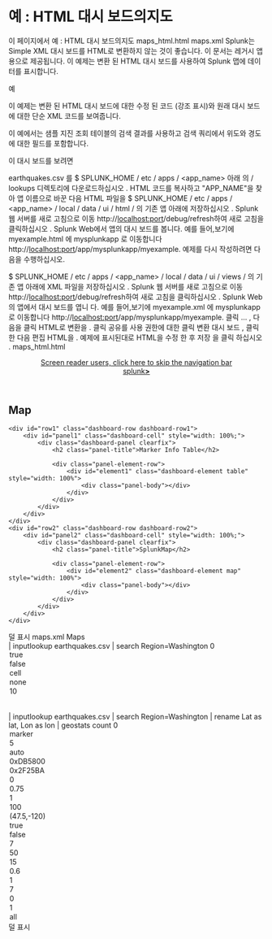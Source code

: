# 예 : HTML 대시 보드의지도
이 페이지에서
예 : HTML 대시 보드의지도
maps_html.html
maps.xml
Splunk는 Simple XML 대시 보드를 HTML로 변환하지 않는 것이 좋습니다. 이 문서는 레거시 앱용으로 제공됩니다.
이 예제는 변환 된 HTML 대시 보드를 사용하여 Splunk 맵에 데이터를 표시합니다.

예

이 예제는 변환 된 HTML 대시 보드에 대한 수정 된 코드 (강조 표시)와 원래 대시 보드에 대한 단순 XML 코드를 보여줍니다.

이 예에서는 샘플 지진 조회 테이블의 검색 결과를 사용하고 검색 쿼리에서 위도와 경도에 대한 필드를 포함합니다.

이 대시 보드를 보려면

earthquakes.csv 를 $ SPLUNK_HOME / etc / apps / <app_name> 아래 의 / lookups 디렉토리에 다운로드하십시오 .
HTML 코드를 복사하고 "APP_NAME"을 찾아 앱 이름으로 바꾼 다음 HTML 파일을 $ SPLUNK_HOME / etc / apps / <app_name> / local / data / ui / html / 의 기존 앱 아래에 저장하십시오 .
Splunk 웹 서버를 새로 고침으로 이동 http://<localhost:port>/debug/refresh하여 새로 고침을 클릭하십시오 .
Splunk Web에서 앱의 대시 보드를 봅니다. 예를 들어,보기에 myexample.html 에 mysplunkapp 로 이동합니다 http://<localhost:port>/app/mysplunkapp/myexample.
예제를 다시 작성하려면 다음을 수행하십시오.

$ SPLUNK_HOME / etc / apps / <app_name> / local / data / ui / views / 의 기존 앱 아래에 XML 파일을 저장하십시오 .
Splunk 웹 서버를 새로 고침으로 이동 http://<localhost:port>/debug/refresh하여 새로 고침을 클릭하십시오 .
Splunk Web의 앱에서 대시 보드를 엽니 다. 예를 들어,보기에 myexample.xml 에 mysplunkapp 로 이동합니다 http://<localhost:port>/app/mysplunkapp/myexample.
클릭 ... , 다음을 클릭 HTML로 변환을 .
클릭 공유를 사용 권한에 대한 클릭 변환 대시 보드 , 클릭 한 다음 편집 HTML을 .
예제에 표시된대로 HTML을 수정 한 후 저장 을 클릭 하십시오 .
maps_html.html
<!DOCTYPE html>
<html lang="en">
<head>
    <meta charset="utf-8" />
    <meta http-equiv="X-UA-Compatible" content="IE=edge" />
    <title>Maps</title>
    <link rel="shortcut icon" href="{{SPLUNKWEB_URL_PREFIX}}/static/img/favicon.ico" />
        <link rel="stylesheet" type="text/css" href="/en-US/static/@f4c1eb50e0f3/css/build/bootstrap.min.css" />
        <link rel="stylesheet" type="text/css" href="/en-US/static/@f4c1eb50e0f3/css/build/pages/dashboard-simple-bootstrap.min.css" />
    <link rel="stylesheet" type="text/css" media="all" href="{{SPLUNKWEB_URL_PREFIX}}/static/app/APP_NAME/dashboard.css" />
</head>
<body class="simplexml preload locale-en">
<!--
BEGIN LAYOUT
This section contains the layout for the dashboard. Splunk uses proprietary
styles in <div> tags, similar to Bootstrap's grid system.
-->
<header>
<a class="navSkip" href="#navSkip" tabindex="1">Screen reader users, click here to skip the navigation bar</a>
<div class="header splunk-header">
        <div id="placeholder-splunk-bar">
            <a href="{{SPLUNKWEB_URL_PREFIX}}/app/launcher/home" class="brand" title="splunk > listen to your data">splunk<strong>></strong></a>
        </div>
            <div id="placeholder-app-bar"></div>
</div>
<a id="navSkip"></a>
</header>
<div class="dashboard-body container-fluid main-section-body" data-role="main">
    <div class="dashboard-header clearfix">
        <h2>Map</h2>
    </div>


    <div id="row1" class="dashboard-row dashboard-row1">
        <div id="panel1" class="dashboard-cell" style="width: 100%;">
            <div class="dashboard-panel clearfix">
                <h2 class="panel-title">Marker Info Table</h2>

                <div class="panel-element-row">
                    <div id="element1" class="dashboard-element table" style="width: 100%">
                        <div class="panel-body"></div>
                    </div>
                </div>
            </div>
        </div>
    </div>
    <div id="row2" class="dashboard-row dashboard-row2">
        <div id="panel2" class="dashboard-cell" style="width: 100%;">
            <div class="dashboard-panel clearfix">
                <h2 class="panel-title">SplunkMap</h2>

                <div class="panel-element-row">
                    <div id="element2" class="dashboard-element map" style="width: 100%">
                        <div class="panel-body"></div>
                    </div>
                </div>
            </div>
        </div>
    </div>
</div>

<!--
END LAYOUT
-->

<script src="{{SPLUNKWEB_URL_PREFIX}}/config?autoload=1"></script>
<script src="{{SPLUNKWEB_URL_PREFIX}}/static/js/i18n.js"></script>
<script src="{{SPLUNKWEB_URL_PREFIX}}/i18ncatalog?autoload=1"></script>
<script src="{{SPLUNKWEB_URL_PREFIX}}/static/build/simplexml/index.js"></script>
<script type="text/javascript">
// <![CDATA[
// <![CDATA[

//
// LIBRARY REQUIREMENTS
//
// In the require function, we include the necessary libraries and modules for
// the HTML dashboard. Then, we pass variable names for these libraries and
// modules as function parameters, in order.
//
// When you add libraries or modules, remember to retain this mapping order
// between the library or module and its function parameter. You can do this by
// adding to the end of these lists, as shown in the commented examples below.

require([
    "splunkjs/mvc",
    "splunkjs/mvc/utils",
    "splunkjs/mvc/tokenutils",
    "underscore",
    "jquery",
    "splunkjs/mvc/simplexml",
    "splunkjs/mvc/layoutview",
    "splunkjs/mvc/simplexml/dashboardview",
    "splunkjs/mvc/simplexml/dashboard/panelref",
    "splunkjs/mvc/simplexml/element/chart",
    "splunkjs/mvc/simplexml/element/event",
    "splunkjs/mvc/simplexml/element/html",
    "splunkjs/mvc/simplexml/element/list",
    "splunkjs/mvc/simplexml/element/map",
    "splunkjs/mvc/simplexml/element/single",
    "splunkjs/mvc/simplexml/element/table",
    "splunkjs/mvc/simpleform/formutils",
    "splunkjs/mvc/simplexml/eventhandler",
    "splunkjs/mvc/simplexml/searcheventhandler",
    "splunkjs/mvc/simpleform/input/dropdown",
    "splunkjs/mvc/simpleform/input/radiogroup",
    "splunkjs/mvc/simpleform/input/linklist",
    "splunkjs/mvc/simpleform/input/multiselect",
    "splunkjs/mvc/simpleform/input/checkboxgroup",
    "splunkjs/mvc/simpleform/input/text",
    "splunkjs/mvc/simpleform/input/timerange",
    "splunkjs/mvc/simpleform/input/submit",
    "splunkjs/mvc/searchmanager",
    "splunkjs/mvc/savedsearchmanager",
    "splunkjs/mvc/postprocessmanager",
    "splunkjs/mvc/simplexml/urltokenmodel"
    ],
    function(
        mvc,
        utils,
        TokenUtils,
        _,
        $,
        DashboardController,
        LayoutView,
        Dashboard,
        PanelRef,
        ChartElement,
        EventElement,
        HtmlElement,
        ListElement,
        MapElement,
        SingleElement,
        TableElement,
        FormUtils,
        EventHandler,
        SearchEventHandler,
        DropdownInput,
        RadioGroupInput,
        LinkListInput,
        MultiSelectInput,
        CheckboxGroupInput,
        TextInput,
        TimeRangeInput,
        SubmitButton,
        SearchManager,
        SavedSearchManager,
        PostProcessManager,
        UrlTokenModel
        ) {

        var pageLoading = true;


        //
        // TOKENS
        //

        // Create token namespaces
        var urlTokenModel = new UrlTokenModel();
        mvc.Components.registerInstance('url', urlTokenModel);
        var defaultTokenModel = mvc.Components.getInstance('default', {create: true});
        var submittedTokenModel = mvc.Components.getInstance('submitted', {create: true});

        urlTokenModel.on('url:navigate', function() {
            defaultTokenModel.set(urlTokenModel.toJSON());
            if (!_.isEmpty(urlTokenModel.toJSON()) && !_.all(urlTokenModel.toJSON(), _.isUndefined)) {
                submitTokens();
            } else {
                submittedTokenModel.clear();
            }
        });

        // Initialize tokens
        defaultTokenModel.set(urlTokenModel.toJSON());

        function submitTokens() {
            // Copy the contents of the defaultTokenModel to the submittedTokenModel and urlTokenModel
            FormUtils.submitForm({ replaceState: pageLoading });
        }

        function setToken(name, value) {
            defaultTokenModel.set(name, value);
            submittedTokenModel.set(name, value);
        }

        function unsetToken(name) {
            defaultTokenModel.unset(name);
            submittedTokenModel.unset(name);
        }



        //
        // SEARCH MANAGERS
        //

        var search1 = new SearchManager({
            "id": "search1",
            "cancelOnUnload": true,
            "latest_time": "$latest$",
            "search": "| inputlookup earthquakes.csv | search  Region=Washington",
            "status_buckets": 0,
            "earliest_time": "0",
            "app": utils.getCurrentApp(),
            "auto_cancel": 90,
            "preview": true,
            "runWhenTimeIsUndefined": false
        }, {tokens: true, tokenNamespace: "submitted"});

        // Search2 is a variation of search1. A good practice to save resources is to remove
        // duplication by using search1 as a main search, and search2 as a post-process search.

        var search2 = new PostProcessManager({
            "id": "search2",
            managerid: "search1",
            "search": " | rename Lat as lat, Lon as lon | geostats count",
        }, {tokens: true, tokenNamespace: "submitted"});


        //
        // SPLUNK LAYOUT
        //

        $('header').remove();
        new LayoutView({"hideFooter": false, "hideSplunkBar": false, "hideAppBar": false, "hideChrome": false})
            .render()
            .getContainerElement()
            .appendChild($('.dashboard-body')[0]);


        //
        // DASHBOARD EDITOR
        //

        new Dashboard({
            id: 'dashboard',
            el: $('.dashboard-body'),
            showTitle: true,
            editable: true
        }, {tokens: true}).render();


        //
        // VIEWS: VISUALIZATION ELEMENTS
        //

        var element1 = new TableElement({
            "id": "element1",
            "count": 10,
            "dataOverlayMode": "none",
            "drilldown": "cell",
            "rowNumbers": "false",
            "wrap": "true",
            "managerid": "search1",
            "el": $('#element1')
        }, {tokens: true, tokenNamespace: "submitted"}).render();

        var element2 = new MapElement({
            "id": "element2",
            "mapping.choroplethLayer.colorMode": "auto",
            "drilldown": "all",
            "mapping.markerLayer.markerMaxSize": "50",
            "resizable": true,
            "mapping.tileLayer.minZoom": "0",
            "mapping.type": "marker",
            "mapping.choroplethLayer.showBorder": "1",
            "mapping.map.scrollZoom": "false",
            "mapping.choroplethLayer.neutralPoint": "0",
            "mapping.data.maxClusters": "100",
            "mapping.markerLayer.markerOpacity": "0.6",
            "mapping.choroplethLayer.colorBins": "5",
            "mapping.markerLayer.markerMinSize": "15",
            "mapping.map.center": "(47.5,-120)",
            "mapping.map.zoom": "7",
            "mapping.map.panning": "true",
            "mapping.choroplethLayer.shapeOpacity": "0.75",
            "mapping.choroplethLayer.minimumColor": "0x2F25BA",
            "mapping.showTiles": "1",
            "mapping.choroplethLayer.maximumColor": "0xDB5800",
            "mapping.tileLayer.tileOpacity": "1",
            "mapping.tileLayer.maxZoom": "7",
            "managerid": "search2",
            "el": $('#element2')
        }, {tokens: true, tokenNamespace: "submitted"}).render();

        //
        // Add events
        //
        // Capture click data and display the object in the console
        element2.on("click:marker", function(e) {
            e.preventDefault();

            // Display a data object in the console
            console.log("Map click: ", e.data['row.count'] + " earthquakes near (" + e.data['row.latitude'] + ", " +e .data['row.longitude'] + ")");
        });


        // Initialize time tokens to default
        if (!defaultTokenModel.has('earliest') && !defaultTokenModel.has('latest')) {
            defaultTokenModel.set({ earliest: '0', latest: '' });
        }

        submitTokens();


        //
        // DASHBOARD READY
        //

        DashboardController.ready();
        pageLoading = false;

    }
);
// ]]>
</script>
</body>
</html>
덜 표시
maps.xml
<dashboard>
  <label>Maps</label>
  <row>
    <panel>
      <title>Marker Info Table</title>
      <table>
        <search>
          <query>| inputlookup earthquakes.csv | search  Region=Washington</query>
          <earliest>0</earliest>
          <latest></latest>
        </search>
        <option name="wrap">true</option>
        <option name="rowNumbers">false</option>
        <option name="drilldown">cell</option>
        <option name="dataOverlayMode">none</option>
        <option name="count">10</option>
      </table>
    </panel>
  </row>
  <row>
    <panel>
      <title>SplunkMap</title>
      <map>
        <search>
          <query>| inputlookup earthquakes.csv | search  Region=Washington | rename Lat as lat, Lon as lon | geostats count</query>
          <earliest>0</earliest>
          <latest></latest>
        </search>
        <option name="mapping.type">marker</option>
        <option name="mapping.choroplethLayer.colorBins">5</option>
        <option name="mapping.choroplethLayer.colorMode">auto</option>
        <option name="mapping.choroplethLayer.maximumColor">0xDB5800</option>
        <option name="mapping.choroplethLayer.minimumColor">0x2F25BA</option>
        <option name="mapping.choroplethLayer.neutralPoint">0</option>
        <option name="mapping.choroplethLayer.shapeOpacity">0.75</option>
        <option name="mapping.choroplethLayer.showBorder">1</option>
        <option name="mapping.data.maxClusters">100</option>
        <option name="mapping.map.center">(47.5,-120)</option>
        <option name="mapping.map.panning">true</option>
        <option name="mapping.map.scrollZoom">false</option>
        <option name="mapping.map.zoom">7</option>
        <option name="mapping.markerLayer.markerMaxSize">50</option>
        <option name="mapping.markerLayer.markerMinSize">15</option>
        <option name="mapping.markerLayer.markerOpacity">0.6</option>
        <option name="mapping.showTiles">1</option>
        <option name="mapping.tileLayer.maxZoom">7</option>
        <option name="mapping.tileLayer.minZoom">0</option>
        <option name="mapping.tileLayer.tileOpacity">1</option>
        <option name="drilldown">all</option>
      </map>
    </panel>
  </row>
</dashboard>
덜 표시
